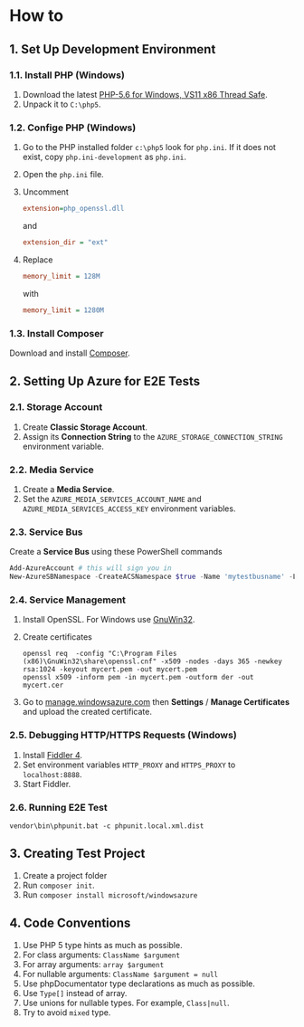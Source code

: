 # How to

## 1. Set Up Development Environment

### 1.1. Install PHP (Windows)

1. Download the latest
   [PHP-5.6 for Windows, VS11 x86 Thread Safe](http://windows.php.net/download#php-5.6).
2. Unpack it to `C:\php5`.

### 1.2. Confige PHP (Windows)

1. Go to the PHP installed folder `c:\php5` look for `php.ini`. If it does not exist,
   copy `php.ini-development` as `php.ini`.
2. Open the `php.ini` file.
3. Uncomment

   ```ini
   extension=php_openssl.dll
   ```

   and

   ```ini
   extension_dir = "ext"
   ```

4. Replace

   ```ini
   memory_limit = 128M
   ```

   with

   ```ini
   memory_limit = 1280M
   ```

### 1.3. Install Composer

Download and install [Composer](https://getcomposer.org/download/).

## 2. Setting Up Azure for E2E Tests

### 2.1. Storage Account

1. Create **Classic Storage Account**.
2. Assign its **Connection String** to the `AZURE_STORAGE_CONNECTION_STRING`
   environment variable.

### 2.2. Media Service

1. Create a **Media Service**.
2. Set the `AZURE_MEDIA_SERVICES_ACCOUNT_NAME` and `AZURE_MEDIA_SERVICES_ACCESS_KEY`
   environment variables.

### 2.3. Service Bus

Create a **Service Bus** using these PowerShell commands

```PowerShell
Add-AzureAccount # this will sign you in
New-AzureSBNamespace -CreateACSNamespace $true -Name 'mytestbusname' -Location 'West US' -NamespaceType 'Messaging'
```

### 2.4. Service Management

1. Install OpenSSL. For Windows use [GnuWin32](http://gnuwin32.sourceforge.net/).
2. Create certificates

   ```
   openssl req  -config "C:\Program Files (x86)\GnuWin32\share\openssl.cnf" -x509 -nodes -days 365 -newkey rsa:1024 -keyout mycert.pem -out mycert.pem
   openssl x509 -inform pem -in mycert.pem -outform der -out mycert.cer
   ```

3. Go to [manage.windowsazure.com](https://manage.windowsazure.com) then **Settings** / **Manage Certificates**
   and upload the created certificate.

### 2.5. Debugging HTTP/HTTPS Requests (Windows)

1. Install [Fiddler 4](https://www.telerik.com/download/fiddler/fiddler4).
2. Set environment variables `HTTP_PROXY` and `HTTPS_PROXY` to `localhost:8888`.
3. Start Fiddler.

### 2.6. Running E2E Test

```
vendor\bin\phpunit.bat -c phpunit.local.xml.dist
```

## 3. Creating Test Project

1. Create a project folder
2. Run `composer init`.
3. Run `composer install microsoft/windowsazure`

## 4. Code Conventions

1.	Use PHP 5 type hints as much as possible.
   1. For class arguments: `ClassName $argument`
   2. For array arguments: `array $argument`
   3. For nullable arguments: `ClassName $argument = null`
2.	Use phpDocumentator type declarations as much as possible.
   1. Use `Type[]` instead of array.
   2. Use unions for nullable types. For example, `Class|null`.
   3. Try to avoid `mixed` type.

